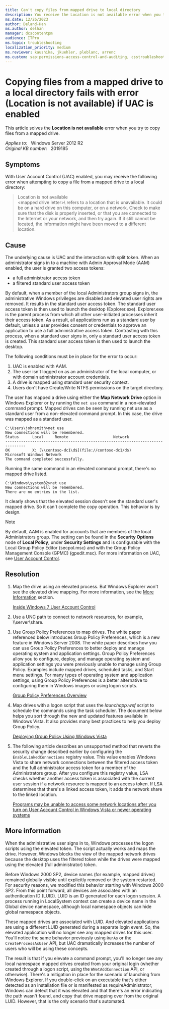 ```yaml
---
title: Can't copy files from mapped drive to local directory
description: You receive the Location is not available error when you try to copy files from a mapped drive to a local directory. This error occurs when User Account Control (UAC) is enabled.
ms.date: 12/26/2023
author: Deland-Han
ms.author: delhan
manager: dcscontentpm
audience: ITPro
ms.topic: troubleshooting
localization_priority: medium
ms.reviewer: kaushika, jkuehler, pleblanc, arrenc
ms.custom: sap:permissions-access-control-and-auditing, csstroubleshoot
---
```

# Copying files from a mapped drive to a local directory fails with error (Location is not available) if UAC is enabled

This article solves the **Location is not available** error when you try to copy files from a mapped drive.

_Applies to:_ &nbsp; Windows Server 2012 R2  
_Original KB number:_ &nbsp; 2019185

## Symptoms

With User Account Control (UAC) enabled, you may receive the following error when attempting to copy a file from a mapped drive to a local directory:

> Location is not available  
\<mapped drive letter>\ refers to a location that is unavailable. It could be on a hard drive on this computer, or on a network. Check to make sure that the disk is properly inserted, or that you are connected to the Internet or your network, and then try again. If it still cannot be located, the information might have been moved to a different location.

## Cause

The underlying cause is UAC and the interaction with split token. When an administrator signs in to a machine with Admin Approval Mode (AAM) enabled, the user is granted two access tokens:

- a full administrator access token
- a filtered standard user access token

By default, when a member of the local Administrators group signs in, the administrative Windows privileges are disabled and elevated user rights are removed. It results in the standard user access token. The standard user access token is then used to launch the desktop (Explorer.exe). Explorer.exe is the parent process from which all other user-initiated processes inherit their access token. As a result, all applications run as a standard user by default, unless a user provides consent or credentials to approve an application to use a full administrative access token. Contrasting with this process, when a standard user signs in, only a standard user access token is created. This standard user access token is then used to launch the desktop.

The following conditions must be in place for the error to occur:

1. UAC is enabled with AAM.
2. The user isn't logged on as an administrator of the local computer, or with domain administrator account credentials.
3. A drive is mapped using standard user security context.
4. Users don't have Create/Write NTFS permissions on the target directory.

The user has mapped a drive using either the **Map Network Drive** option in Windows Explorer or by running the `net use` command in a non-elevated command prompt. Mapped drives can be seen by running net use as a standard user from a non-elevated command prompt. In this case, the drive was mapped as a standard user.

```console
C:\Users\johnsmith>net use
New connections will be remembered.
Status      Local     Remote                    Network
-------------------------------------------------------------------------------
OK          X: [\\contoso-dc1\d$](file://contoso-dc1/d$)               Microsoft Windows Network
The command completed successfully.
```

Running the same command in an elevated command prompt, there's no mapped drive listed.

```console
C:\Windows\system32>net use
New connections will be remembered.
There are no entries in the list.
```

It clearly shows that the elevated session doesn't see the standard user's mapped drive. So it can't complete the copy operation. This behavior is by design.

> [!NOTE]
> By default, AAM is enabled for accounts that are members of the local Administrators group. The setting can be found in the **Security Options** node of **Local Policy**, under **Security Settings** and is configurable with the Local Group Policy Editor (secpol.msc) and with the Group Policy Management Console (GPMC) (gpedit.msc). For more information on UAC, see [User Account Control](/previous-versions/windows/it-pro/windows-server-2008-R2-and-2008/cc772207(v=ws.10)).

## Resolution

1. Map the drive using an elevated process. But Windows Explorer won't see the elevated drive mapping. For more information, see the [More Information](#more-information) section.

   [Inside Windows 7 User Account Control](/previous-versions/technet-magazine/dd822916(v=msdn.10))

2. Use a UNC path to connect to network resources, for example, \\\server\share.

3. Use Group Policy Preferences to map drives. The white paper referenced below introduces Group Policy Preferences, which is a new feature in Windows Server 2008.  The white paper describes how you can use Group Policy Preferences to better deploy and manage operating system and application settings. Group Policy Preferences allow you to configure, deploy, and manage operating system and application settings you were previously unable to manage using Group Policy. Examples include mapped drives, scheduled tasks, and Start menu settings. For many types of operating system and application settings, using Group Policy Preferences is a better alternative to configuring them in Windows images or using logon scripts.

   [Group Policy Preferences Overview](/previous-versions/windows/it-pro/windows-server-2012-r2-and-2012/dn581922(v=ws.11))

4. Map drives with a logon script that uses the *launchapp.wsf* script to schedule the commands using the task scheduler. The document below helps you sort through the new and updated features available in Windows Vista. It also provides many best practices to help you deploy Group Policy.

   [Deploying Group Policy Using Windows Vista](/previous-versions/windows/it-pro/windows-vista/cc766208(v=ws.10))

5. The following article describes an unsupported method that reverts the security change described earlier by configuring the `EnableLinkedConnections` registry value. This value enables Windows Vista to share network connections between the filtered access token and the full administrator access token for a member of the Administrators group. After you configure this registry value, LSA checks whether another access token is associated with the current user session if a network resource is mapped to an access token. If LSA determines that there's a linked access token, it adds the network share to the linked location.

   [Programs may be unable to access some network locations after you turn on User Account Control in Windows Vista or newer operating systems](https://support.microsoft.com/help/937624)

## More information

When the administrative user signs in to, Windows processes the logon scripts using the elevated token. The script actually works and maps the drive. However, Windows blocks the view of the mapped network drives because the desktop uses the filtered token while the drives were mapped using the elevated (full administrator) token.

Before Windows 2000 SP2, device names (for example, mapped drives) remained globally visible until explicitly removed or the system restarted. For security reasons, we modified this behavior starting with Windows 2000 SP2. From this point forward, all devices are associated with an authentication ID (LUID). LUID is an ID generated for each logon session. A process running in LocalSystem context can create a device name in the Global device namespace, although local namespace objects can hide global namespace objects.

These mapped drives are associated with LUID. And elevated applications are using a different LUID generated during a separate login event. So, the elevated application will no longer see any mapped drives for this user. You'll notice the same behavior previously using `RunAs` or the `CreateProcessAsUser` API, but UAC dramatically increases the number of users who will be using these concepts.

The result is that if you elevate a command prompt, you'll no longer see any local namespace mapped drives created from your original login (whether created through a logon script, using the `WNetAddConnection` API, or otherwise). There's a mitigation in place for the scenario of launching from Windows Explorer. If you double-click on an executable that's either detected as an installation file or is manifested as requireAdministrator, Windows can detect that it was elevated and that there's an error indicating the path wasn't found, and copy that drive mapping over from the original LUID. However, that is the only scenario that's automated.
